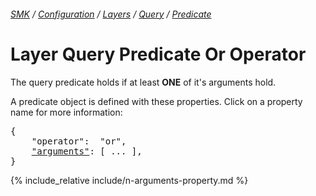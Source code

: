 ###### [SMK](../../../../..) / [Configuration](../../..) / [Layers](../..) / [Query](..) / [Predicate](.)

# Layer Query Predicate Or Operator

The query predicate holds if at least **ONE** of it's arguments hold.

A predicate object is defined with these properties.
Click on a property name for more information:
<pre>
{
    "operator":  "or",
    <a href="#arguments-property"   >"arguments"</a>: [ ... ],
}
</pre>

{% include_relative include/n-arguments-property.md %}
